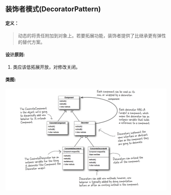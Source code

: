 ## 装饰者模式(DecoratorPattern)

#### 定义：
> 动态的将责任附加到对象上。若要拓展功能，装饰者提供了比继承更有弹性的替代方案。

#### 设计原则:
1. 类应该低拓展开放，对修改关闭。

#### 类图:
![](images/Decorator.jpg)
